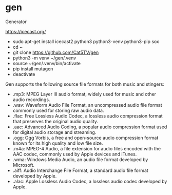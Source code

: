 # gen
Generator

https://icecast.org/

- sudo apt-get install icecast2 python3 python3-venv python3-pip sox
- cd ~
- git clone https://github.com/Cat5TV/gen
- python3 -m venv ~/gen/.venv
- source ~/gen/.venv/bin/activate
- pip install mutagen
- deactivate


Gen supports the following source file formats for both music and stingers:

- .mp3: MPEG Layer III audio format, widely used for music and other audio recordings.
- .wav: Waveform Audio File Format, an uncompressed audio file format commonly used for storing raw audio data.
- .flac: Free Lossless Audio Codec, a lossless audio compression format that preserves the original audio quality.
- .aac: Advanced Audio Coding, a popular audio compression format used for digital audio storage and streaming.
- .ogg: Ogg Vorbis, a free and open-source audio compression format known for its high quality and low file size.
- .m4a: MPEG-4 Audio, a file extension for audio files encoded with the AAC codec, commonly used by Apple devices and iTunes.
- .wma: Windows Media Audio, an audio file format developed by Microsoft.
- .aiff: Audio Interchange File Format, a standard audio file format developed by Apple.
- .alac: Apple Lossless Audio Codec, a lossless audio codec developed by Apple.
